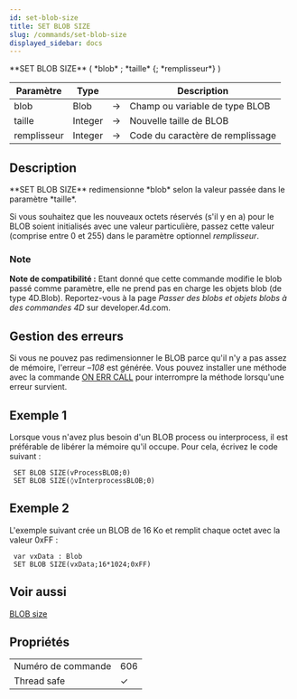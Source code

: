 ```yaml
---
id: set-blob-size
title: SET BLOB SIZE
slug: /commands/set-blob-size
displayed_sidebar: docs
---
```


<!--REF #_command_.SET BLOB SIZE.Syntax-->**SET BLOB SIZE** ( *blob* ; *taille* {; *remplisseur*} )<!-- END REF-->
<!--REF #_command_.SET BLOB SIZE.Params-->
| Paramètre | Type |  | Description |
| --- | --- | --- | --- |
| blob | Blob | &#8594;  | Champ ou variable de type BLOB |
| taille | Integer | &#8594;  | Nouvelle taille de BLOB |
| remplisseur | Integer | &#8594;  | Code du caractère de remplissage |

<!-- END REF-->

## Description 

<!--REF #_command_.SET BLOB SIZE.Summary-->**SET BLOB SIZE** redimensionne *blob* selon la valeur passée dans le paramètre *taille*.<!-- END REF-->

Si vous souhaitez que les nouveaux octets réservés (s'il y en a) pour le BLOB soient initialisés avec une valeur particulière, passez cette valeur (comprise entre 0 et 255) dans le paramètre optionnel *remplisseur*.

### Note 

**Note de compatibilité :** Etant donné que cette commande modifie le blob passé comme paramètre, elle ne prend pas en charge les objets blob (de type 4D.Blob). Reportez-vous à la page *Passer des blobs et objets blobs à des commandes 4D* sur developer.4d.com.

## Gestion des erreurs 

Si vous ne pouvez pas redimensionner le BLOB parce qu'il n'y a pas assez de mémoire, l'erreur –*108* est générée. Vous pouvez installer une méthode avec la commande [ON ERR CALL](on-err-call.md) pour interrompre la méthode lorsqu'une erreur survient.

## Exemple 1 

Lorsque vous n'avez plus besoin d'un BLOB process ou interprocess, il est préférable de libérer la mémoire qu'il occupe. Pour cela, écrivez le code suivant :

```4d
 SET BLOB SIZE(vProcessBLOB;0)
 SET BLOB SIZE(◊vInterprocessBLOB;0)
```

## Exemple 2 

L'exemple suivant crée un BLOB de 16 Ko et remplit chaque octet avec la valeur 0xFF :

```4d
 var vxData : Blob
 SET BLOB SIZE(vxData;16*1024;0xFF)
```

## Voir aussi 

[BLOB size](blob-size.md)  

## Propriétés

|  |  |
| --- | --- |
| Numéro de commande | 606 |
| Thread safe | &check; |


